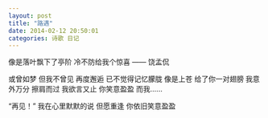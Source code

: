 ```yaml
---
layout: post 
title: "路遇"
date: 2014-02-12 20:50:01
categories: 诗歌 日记
---
```


像是落叶飘下了亭阶
  冷不防给我个惊喜
  —— 饶孟侃


或曾如梦 
但我不曾见 
再度邂逅 
已不觉得记忆朦胧 
像是上苍 
给了你一对翅膀 
我意外万分 
擦肩而过 
我欲言又止 
你笑意盈盈 
而我......

“再见！” 
我在心里默默的说 
但愿重逢 
你依旧笑意盈盈